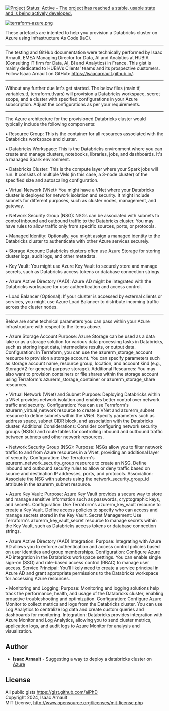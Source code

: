 [![Project Status: Active – The project has reached a stable, usable state and is being actively developed.](https://www.repostatus.org/badges/latest/active.svg)](https://www.repostatus.org/#active)

[![terraform-azure.png](https://i.postimg.cc/Nf45HtZR/terraform-azure.png)](https://postimg.cc/VdJYxxfN)

These artefacts are intented to help you provision a Databricks cluster on Azure using Infrastructure As Code (IaC).

<hr>

The testing and GitHub documentation were technically performed by Isaac Arnault, EMEA Managing Director for Data, AI and Analytics at HUBIA (Consulting IT firm for Data, AI, BI and Analytics) in France. This gist is mainly dedicated to HUBIA's Clients' teams and its prospective customers. Follow Isaac Arnault on GitHub: https://isaacarnault.github.io/.

<hr>

Without any further due let's get started.
The below files (main.tf, variables.tf, terraform.tfvars) will provision a Databricks workspace, secret scope, and a cluster with specified configurations in your Azure subscription. Adjust the configurations as per your requirements.

<hr>

The Azure architecture for the provisioned Databricks cluster would typically include the following components:

• Resource Group: This is the container for all resources associated with the Databricks workspace and cluster.

• Databricks Workspace: This is the Databricks environment where you can create and manage clusters, notebooks, libraries, jobs, and dashboards. It's a managed Spark environment.

• Databricks Cluster: This is the compute layer where your Spark jobs will run. It consists of multiple VMs (in this case, a 3-node cluster) of the specified size and autoscaling configuration.

• Virtual Network (VNet): You might have a VNet where your Databricks cluster is deployed for network isolation and security. It might include subnets for different purposes, such as cluster nodes, management, and gateway.

• Network Security Group (NSG): NSGs can be associated with subnets to control inbound and outbound traffic to the Databricks cluster. You may have rules to allow traffic only from specific sources, ports, or protocols.

• Managed Identity: Optionally, you might assign a managed identity to the Databricks cluster to authenticate with other Azure services securely.

• Storage Account: Databricks clusters often use Azure Storage for storing cluster logs, audit logs, and other metadata.

• Key Vault: You might use Azure Key Vault to securely store and manage secrets, such as Databricks access tokens or database connection strings.

• Azure Active Directory (AAD): Azure AD might be integrated with the Databricks workspace for user authentication and access control.

• Load Balancer (Optional): If your cluster is accessed by external clients or services, you might use Azure Load Balancer to distribute incoming traffic across the cluster nodes.

<hr>
Below are some technical parameters you can pass within your Azure infrastructure with respect to the items above.

• Azure Storage Account
Purpose: Azure Storage can be used as a data lake or as a storage solution for various data processing tasks in Databricks, such as storing input data, intermediate results, or output data.
Configuration: In Terraform, you can use the azurerm_storage_account resource to provision a storage account. You can specify parameters such as storage account name, resource group, location, and account kind (e.g., StorageV2 for general-purpose storage).
Additional Resources: You may also want to provision containers or file shares within the storage account using Terraform's azurerm_storage_container or azurerm_storage_share resources.

• Virtual Network (VNet) and Subnet
Purpose: Deploying Databricks within a VNet provides network isolation and enables better control over network traffic and security.
Configuration: You can use Terraform's azurerm_virtual_network resource to create a VNet and azurerm_subnet resource to define subnets within the VNet. Specify parameters such as address space, subnet CIDR block, and association with the Databricks cluster.
Additional Considerations: Consider configuring network security groups (NSGs) and route tables for controlling inbound and outbound traffic between subnets and other network resources.

• Network Security Group (NSG):
Purpose: NSGs allow you to filter network traffic to and from Azure resources in a VNet, providing an additional layer of security.
Configuration: Use Terraform's azurerm_network_security_group resource to create an NSG. Define inbound and outbound security rules to allow or deny traffic based on source and destination IP addresses, ports, and protocols.
Association: Associate the NSG with subnets using the network_security_group_id attribute in the azurerm_subnet resource.

• Azure Key Vault:
Purpose: Azure Key Vault provides a secure way to store and manage sensitive information such as passwords, cryptographic keys, and secrets.
Configuration: Use Terraform's azurerm_key_vault resource to create a Key Vault. Define access policies to specify who can access and manage secrets stored in the Key Vault.
Secret Management: Use Terraform's azurerm_key_vault_secret resource to manage secrets within the Key Vault, such as Databricks access tokens or database connection strings.

• Azure Active Directory (AAD) Integration:
Purpose: Integrating with Azure AD allows you to enforce authentication and access control policies based on user identities and group memberships.
Configuration: Configure Azure AD integration in the Databricks workspace settings. You can enable single sign-on (SSO) and role-based access control (RBAC) to manage user access.
Service Principal: You'll likely need to create a service principal in Azure AD and grant appropriate permissions to the Databricks workspace for accessing Azure resources.

• Monitoring and Logging:
Purpose: Monitoring and logging solutions help track the performance, health, and usage of the Databricks cluster, enabling proactive troubleshooting and optimization.
Configuration: Configure Azure Monitor to collect metrics and logs from the Databricks cluster. You can use Log Analytics to centralize log data and create custom queries and dashboards for monitoring.
Integration: Databricks provides integration with Azure Monitor and Log Analytics, allowing you to send cluster metrics, application logs, and audit logs to Azure Monitor for analysis and visualization.

## Author

* **Isaac Arnault** - Suggesting a way to deploy a databricks cluster on [Azure](https://azure.microsoft.com)

## License

All public gists https://gist.github.com/aiPhD<br>
Copyright 2024, Isaac Arnault<br>
MIT License, http://www.opensource.org/licenses/mit-license.php
